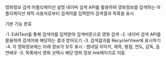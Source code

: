 영화정보 검색 어플리케이션
설명
네이버 검색 API를 활용하여 영화정보를 검색하는 어플리케이션 제작
사용자로부터 검색어를 입력받아 검색결과 목록을 표시

기본 기능 완료

-1. EditText를 통해 검색어를 입력받아 검색버튼으로 영화 검색
-2. 네이버 검색 API를 활용하여 검색어에 해당하는 결과 받아오기
-3. 검색결과를 RecyclerView에 표시하기
-4. 각 영화정보에는 아래 정보가 모두 표시 : 썸네일 이미지, 제목, 평점, 연도, 감독, 출연배우
-5. 목록에서 영화 선택시 해당 영화 정보 link페이지로 이동
